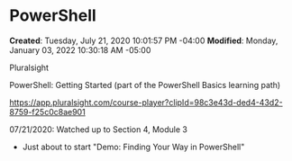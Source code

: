 # PowerShell

**Created**: Tuesday, July 21, 2020 10:01:57 PM -04:00
**Modified**: Monday, January 03, 2022 10:30:18 AM -05:00


Pluralsight

PowerShell: Getting Started (part of the PowerShell Basics learning path)

https://app.pluralsight.com/course-player?clipId=98c3e43d-ded4-43d2-8759-f25c0c8ae901

07/21/2020: Watched up to Section 4, Module 3

- Just about to start "Demo: Finding Your Way in PowerShell"